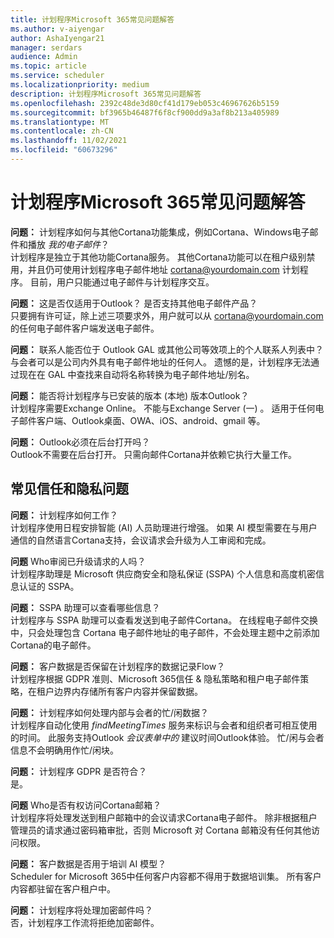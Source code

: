 ```yaml
---
title: 计划程序Microsoft 365常见问题解答
ms.author: v-aiyengar
author: AshaIyengar21
manager: serdars
audience: Admin
ms.topic: article
ms.service: scheduler
ms.localizationpriority: medium
description: 计划程序Microsoft 365常见问题解答
ms.openlocfilehash: 2392c48de3d80cf41d179eb053c46967626b5159
ms.sourcegitcommit: bf3965b46487f6f8cf900dd9a3af8b213a405989
ms.translationtype: MT
ms.contentlocale: zh-CN
ms.lasthandoff: 11/02/2021
ms.locfileid: "60673296"
---
```

# <a name="scheduler-for-microsoft-365-faq"></a>计划程序Microsoft 365常见问题解答

**问题：** 计划程序如何与其他Cortana功能集成，例如Cortana、Windows电子邮件和播放 *我的电子邮件*？ </br>
计划程序是独立于其他功能Cortana服务。 其他Cortana功能可以在租户级别禁用，并且仍可使用计划程序电子邮件地址 cortana@yourdomain.com 计划程序。 目前，用户只能通过电子邮件与计划程序交互。

**问题：** 这是否仅适用于Outlook？ 是否支持其他电子邮件产品？</br>
只要拥有许可证，除上述三项要求外，用户就可以从 cortana@yourdomain.com 的任何电子邮件客户端发送电子邮件。

**问题：** 联系人能否位于 Outlook GAL 或其他公司等效项上的个人联系人列表中？</br>
与会者可以是公司内外具有电子邮件地址的任何人。 遗憾的是，计划程序无法通过现在在 GAL 中查找来自动将名称转换为电子邮件地址/别名。

**问题：** 能否将计划程序与已安装的版本 (本地) 版本Outlook？</br>
计划程序需要Exchange Online。 不能与Exchange Server (一) 。 适用于任何电子邮件客户端、Outlook桌面、OWA、iOS、android、gmail 等。

**问题：** Outlook必须在后台打开吗？</br>
Outlook不需要在后台打开。 只需向邮件Cortana并依赖它执行大量工作。

## <a name="frequently-asked-trust-and-privacy-questions"></a>常见信任和隐私问题

**问题：** 计划程序如何工作？</br>
计划程序使用日程安排智能 (AI) 人员助理进行增强。 如果 AI 模型需要在与用户通信的自然语言Cortana支持，会议请求会升级为人工审阅和完成。

**问题** Who审阅已升级请求的人吗？ </br>
计划程序助理是 Microsoft 供应商安全和隐私保证 (SSPA) 个人信息和高度机密信息认证的 SSPA。

**问题：** SSPA 助理可以查看哪些信息？</br>
计划程序与 SSPA 助理可以查看发送到电子邮件Cortana。 在线程电子邮件交换中，只会处理包含 Cortana 电子邮件地址的电子邮件，不会处理主题中之前添加Cortana的电子邮件。

**问题：** 客户数据是否保留在计划程序的数据记录Flow？ </br>
计划程序根据 GDPR 准则、Microsoft 365信任 & 隐私策略和租户电子邮件策略，在租户边界内存储所有客户内容并保留数据。

**问题：** 计划程序如何处理内部与会者的忙/闲数据？ </br>
计划程序自动化使用 *findMeetingTimes* 服务来标识与会者和组织者可相互使用的时间。 此服务支持Outlook *会议表单中的* 建议时间Outlook体验。 忙/闲与会者信息不会明确用作忙/闲块。

**问题：** 计划程序 GDPR 是否符合？ </br>
是。

**问题** Who是否有权访问Cortana邮箱？ </br>
计划程序将处理发送到租户邮箱中的会议请求Cortana电子邮件。 除非根据租户管理员的请求通过密码箱审批，否则 Microsoft 对 Cortana 邮箱没有任何其他访问权限。

**问题：** 客户数据是否用于培训 AI 模型？</br>
Scheduler for Microsoft 365中任何客户内容都不得用于数据培训集。 所有客户内容都驻留在客户租户中。

**问题：** 计划程序将处理加密邮件吗？</br>
否，计划程序工作流将拒绝加密邮件。
